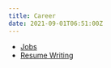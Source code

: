 ```yaml
---
title: Career
date: 2021-09-01T06:51:00Z
---
```


* [Jobs](20210814075746-jobs.md)
* [Resume Writing](20220104135452-resume.md)
